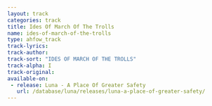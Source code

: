 ```yaml
---
layout: track
categories: track
title: Ides Of March Of The Trolls
name: ides-of-march-of-the-trolls
type: ahfow_track
track-lyrics: 
track-author: 
track-sort: "IDES OF MARCH OF THE TROLLS"
track-alpha: I
track-original: 
available-on:
 - release: Luna - A Place Of Greater Safety
   url: /database/luna/releases/luna-a-place-of-greater-safety/
---
```

